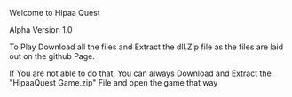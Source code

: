 Welcome to Hipaa Quest

Alpha Version 1.0

To Play Download all the files and Extract the dll.Zip file as the files are laid out on the github Page.

If You are not able to do that, You can always Download and Extract the "HipaaQuest Game.zip" File and open the game that way
